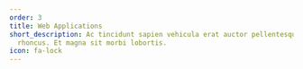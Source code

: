 ```yaml
---
order: 3
title: Web Applications
short_description: Ac tincidunt sapien vehicula erat auctor pellentesque
  rhoncus. Et magna sit morbi lobortis.
icon: fa-lock
---
```

